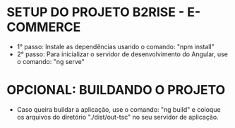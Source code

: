 # SETUP DO PROJETO B2RISE - E-COMMERCE

- 1° passo: Instale as dependências usando o comando: "npm install"
- 2° passo: Para inicializar o servidor de desenvolvimento do Angular, use o comando: "ng serve"

# OPCIONAL: BUILDANDO O PROJETO

- Caso queira buildar a aplicação, use o comando: "ng build" e coloque os arquivos do diretório "./dist/out-tsc"
  no seu servidor de aplicação.
